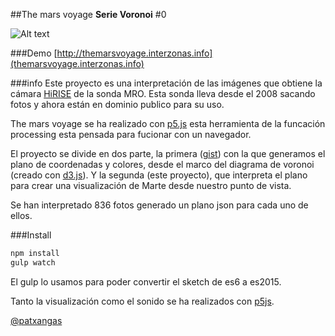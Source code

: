 ##The mars voyage
**Serie Voronoi** #0

![Alt text](https://cdn.rawgit.com/karlosgliberal/be3d9c8f34219630d04491ecc7067032/raw/7996e057e4bb02a4978d849a32a859d562a32c99/martesTresColres.svg)

###Demo
[http://themarsvoyage.interzonas.info](themarsvoyage.interzonas.info)

###info
Este proyecto es una interpretación de las imágenes que obtiene la cámara [HiRISE]("http://www.uahirise.org/katalogos.php") de la sonda MRO. Esta sonda lleva desde el 2008 sacando fotos y ahora están en dominio publico para su uso.

The mars voyage se ha realizado con [p5.js](http://p5.js) esta herramienta de la funcación processing esta pensada para fucionar con un navegador.

El proyecto se divide en dos parte, la primera ([gist](https://gist.github.com/karlosgliberal/0e9e61d9f427c2c9c6c2cb06ded3052a)) con la que generamos el plano de coordenadas y colores, desde el marco del diagrama de voronoi (creado con [d3.js](https://d3js.org/)). Y la segunda (este proyecto), que interpreta el plano para crear una visualización de Marte desde nuestro punto de vista.

Se han interpretado 836 fotos generado un plano json para cada uno de ellos.

###Install
```javascript
npm install
gulp watch
```

El gulp lo usamos para poder convertir el sketch de es6 a es2015.

Tanto la visualización como el sonido se ha realizados con [p5js](http://p5js.org).

[@patxangas](http://twitter.com/patxangas)
